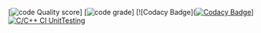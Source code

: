 [![code Quality score](https://www.code-inspector.com/project/28281/score/svg)]
[![code grade](https://www.code-inspector.com/project/28281/status/svg)]
[![Codacy Badge]([![Codacy Badge](https://app.codacy.com/project/badge/Grade/9e99131ccd144a4ebcd3d449c88b9555)](https://www.codacy.com/gh/SOOGURESH/Stepin-DTH-Billing-System/dashboard?utm_source=github.com&amp;utm_medium=referral&amp;utm_content=SOOGURESH/Stepin-DTH-Billing-System&amp;utm_campaign=Badge_Grade)]
[![C/C++ CI UnitTesting](https://github.com/SOOGURESH/Stepin-DTH-Billing-System/actions/workflows/c-cpp_unit.yml/badge.svg)](https://github.com/SOOGURESH/Stepin-DTH-Billing-System/actions/workflows/c-cpp_unit.yml)
